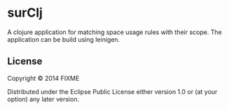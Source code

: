 # surClj

A clojure application for matching space usage rules with their scope.
The application can be build using leinigen.

## License

Copyright © 2014 FIXME

Distributed under the Eclipse Public License either version 1.0 or (at
your option) any later version.
